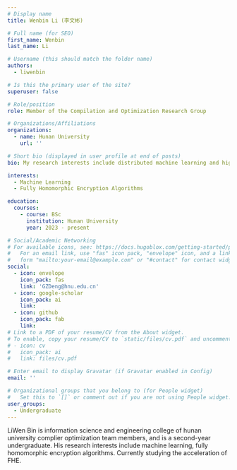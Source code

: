 ```yaml
---
# Display name
title: Wenbin Li (李文彬)

# Full name (for SEO)
first_name: Wenbin
last_name: Li

# Username (this should match the folder name)
authors:
  - liwenbin

# Is this the primary user of the site?
superuser: false

# Role/position
role: Member of the Compilation and Optimization Research Group

# Organizations/Affiliations
organizations:
  - name: Hunan University
    url: ''

# Short bio (displayed in user profile at end of posts)
bio: My research interests include distributed machine learning and high-performance code optimization.

interests:
  - Machine Learning
  - Fully Homomorphic Encryption Algorithms

education:
  courses:
    - course: BSc
      institution: Hunan University
      year: 2023 - present

# Social/Academic Networking
# For available icons, see: https://docs.hugoblox.com/getting-started/page-builder/#icons
#   For an email link, use "fas" icon pack, "envelope" icon, and a link in the
#   form "mailto:your-email@example.com" or "#contact" for contact widget.
social:
  - icon: envelope
    icon_pack: fas
    link: 'GZDeng@hnu.edu.cn'
  - icon: google-scholar
    icon_pack: ai
    link: 
  - icon: github
    icon_pack: fab
    link: 
# Link to a PDF of your resume/CV from the About widget.
# To enable, copy your resume/CV to `static/files/cv.pdf` and uncomment the lines below.
# - icon: cv
#   icon_pack: ai
#   link: files/cv.pdf

# Enter email to display Gravatar (if Gravatar enabled in Config)
email: ''

# Organizational groups that you belong to (for People widget)
#   Set this to `[]` or comment out if you are not using People widget.
user_groups:
  - Undergraduate
---
```


LiWen Bin is information science and engineering college of hunan university complier optimization team members, and is a second-year undergraduate. His research interests include machine learning, fully homomorphic encryption algorithms. Currently studying the acceleration of FHE.

